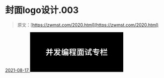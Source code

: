 <!--yml
category: 未分类
date: 0001-01-01 00:00:00
-->

# 封面logo设计.003

> 原文：[https://zwmst.com/2020.html](https://zwmst.com/2020.html)

   [ <time datetime="2021-08-17T09:59:57+08:00"> 2021-08-17 </time> ](https://zwmst.com/%e5%b0%81%e9%9d%a2logo%e8%ae%be%e8%ae%a1-003-3)  [![](img/8b67d300c38f0a48c2dd4f10d68b4a8f.png)](https://zwmst.com/wp-content/uploads/2021/08/1629165597-d1b26780ef90a08.jpeg)